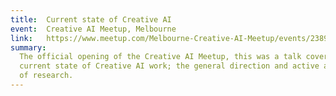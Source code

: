 ```yaml
---
title:  Current state of Creative AI
event:  Creative AI Meetup, Melbourne
link:   https://www.meetup.com/Melbourne-Creative-AI-Meetup/events/238938817/
summary:
  The official opening of the Creative AI Meetup, this was a talk covering the
  current state of Creative AI work; the general direction and active areas
  of research.
---
```


